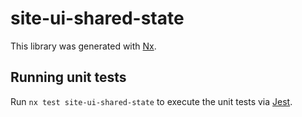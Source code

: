 # site-ui-shared-state

This library was generated with [Nx](https://nx.dev).

## Running unit tests

Run `nx test site-ui-shared-state` to execute the unit tests via [Jest](https://jestjs.io).
